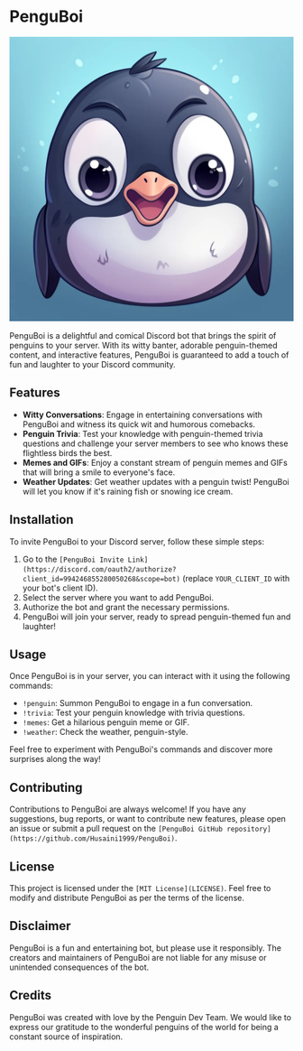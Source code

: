 # PenguBoi

![PenguBoi Logo](public/images/pengu.png)

PenguBoi is a delightful and comical Discord bot that brings the spirit of penguins to your server. With its witty banter, adorable penguin-themed content, and interactive features, PenguBoi is guaranteed to add a touch of fun and laughter to your Discord community.

## Features

- **Witty Conversations**: Engage in entertaining conversations with PenguBoi and witness its quick wit and humorous comebacks.
- **Penguin Trivia**: Test your knowledge with penguin-themed trivia questions and challenge your server members to see who knows these flightless birds the best.
- **Memes and GIFs**: Enjoy a constant stream of penguin memes and GIFs that will bring a smile to everyone's face.
- **Weather Updates**: Get weather updates with a penguin twist! PenguBoi will let you know if it's raining fish or snowing ice cream.

## Installation

To invite PenguBoi to your Discord server, follow these simple steps:

1. Go to the `[PenguBoi Invite Link](https://discord.com/oauth2/authorize?client_id=994246855280050268&scope=bot)` (replace `YOUR_CLIENT_ID` with your bot's client ID).
2. Select the server where you want to add PenguBoi.
3. Authorize the bot and grant the necessary permissions.
4. PenguBoi will join your server, ready to spread penguin-themed fun and laughter!

## Usage

Once PenguBoi is in your server, you can interact with it using the following commands:

- `!penguin`: Summon PenguBoi to engage in a fun conversation.
- `!trivia`: Test your penguin knowledge with trivia questions.
- `!memes`: Get a hilarious penguin meme or GIF.
- `!weather`: Check the weather, penguin-style.

Feel free to experiment with PenguBoi's commands and discover more surprises along the way!

## Contributing

Contributions to PenguBoi are always welcome! If you have any suggestions, bug reports, or want to contribute new features, please open an issue or submit a pull request on the `[PenguBoi GitHub repository](https://github.com/Husaini1999/PenguBoi)`.

## License

This project is licensed under the `[MIT License](LICENSE)`. Feel free to modify and distribute PenguBoi as per the terms of the license.

## Disclaimer

PenguBoi is a fun and entertaining bot, but please use it responsibly. The creators and maintainers of PenguBoi are not liable for any misuse or unintended consequences of the bot.

## Credits

PenguBoi was created with love by the Penguin Dev Team. We would like to express our gratitude to the wonderful penguins of the world for being a constant source of inspiration.
